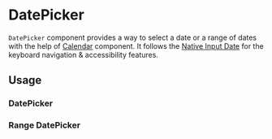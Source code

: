 # DatePicker

`DatePicker` component provides a way to select a date or a range of dates with
the help of [Calendar](./calendar.md) component. It follows the
[Native Input Date](https://developer.mozilla.org/en-US/docs/Web/HTML/Element/input/date)
for the keyboard navigation & accessibility features.

<!-- INJECT_TOC -->

## Usage

### DatePicker

<!-- IMPORT_EXAMPLE src/datepicker/stories/templates/DatePickerBasicJsx.ts -->

<!-- CODESANDBOX
link_title: DatePicker
js: src/datepicker/stories/templates/DatePickerBasicJsx.ts
css: src/datepicker/stories/templates/DatePickerBasicCss.ts
utils: src/datepicker/stories/templates/UtilsJsx.ts
-->

### Range DatePicker

<!-- IMPORT_EXAMPLE src/datepicker/stories/templates/DateRangePickerBasicJsx.ts -->

<!-- CODESANDBOX
link_title: RangeDatePicker
js: src/datepicker/stories/templates/DateRangePickerBasicJsx.ts
css: src/datepicker/stories/templates/DateRangePickerBasicCss.ts
utils: src/datepicker/stories/templates/UtilsJsx.ts
-->

<!-- INJECT_COMPOSITION src/datepicker -->

<!-- INJECT_PROPS src/datepicker -->
